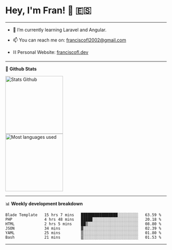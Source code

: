 # Hey, I'm Fran! 👋 :es:

-------

- 🌱 I’m currently learning Laravel and Angular.

- 📫 You can reach me on: franciscofl2002@gmail.com

- ⛓  Personal Website: [franciscofl.dev](https://www.franciscofl.dev/)

-------

📝 **Github Stats**


<div align="left">
  <img height="180em" src="https://github-readme-stats.vercel.app/api?username=franciscofl12&count_private=true&show_icons=true&theme=dracula&bg_color=-45deg,282A36,3D3344" alt="Stats Github"/>
  <br>
  <img height="180em" src="https://github-readme-stats.vercel.app/api/top-langs/?username=franciscofl12&count_private&theme=dracula&bg_color=-45deg,282A36,3D3344&layout=compact&langs_count=6" alt="Most languages used"/>
</div>

-------

📊 **Weekly development breakdown**


<!--START_SECTION:waka-->

```text
Blade Template   15 hrs 7 mins   ████████████████░░░░░░░░░   63.59 %
PHP              4 hrs 48 mins   █████░░░░░░░░░░░░░░░░░░░░   20.18 %
HTML             2 hrs 5 mins    ██▒░░░░░░░░░░░░░░░░░░░░░░   08.80 %
JSON             34 mins         ▓░░░░░░░░░░░░░░░░░░░░░░░░   02.39 %
YAML             25 mins         ▒░░░░░░░░░░░░░░░░░░░░░░░░   01.80 %
Bash             21 mins         ▒░░░░░░░░░░░░░░░░░░░░░░░░   01.53 %
```

<!--END_SECTION:waka-->

-------

